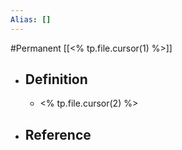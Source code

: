 ```yaml
---
Alias: []
---
```

#Permanent [[<% tp.file.cursor(1) %>]]

- ## Definition
	- <% tp.file.cursor(2) %>
- ## Reference